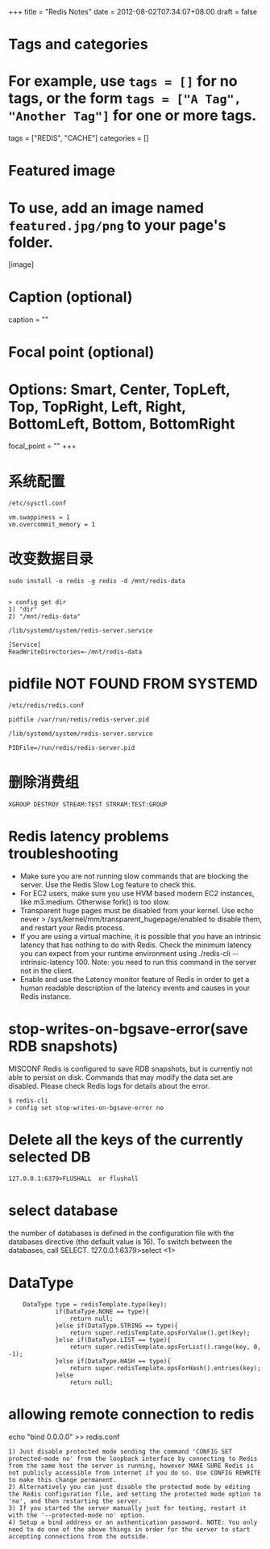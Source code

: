 +++
title = "Redis Notes"
date = 2012-08-02T07:34:07+08:00
draft = false

# Tags and categories
# For example, use `tags = []` for no tags, or the form `tags = ["A Tag", "Another Tag"]` for one or more tags.
tags = ["REDIS", "CACHE"]
categories = []

# Featured image
# To use, add an image named `featured.jpg/png` to your page's folder. 
[image]
  # Caption (optional)
  caption = ""

  # Focal point (optional)
  # Options: Smart, Center, TopLeft, Top, TopRight, Left, Right, BottomLeft, Bottom, BottomRight
  focal_point = ""
+++

#  系统配置

`/etc/sysctl.conf`

```
vm.swappiness = 1
vm.overcommit_memory = 1
```
 
# 改变数据目录

```
sudo install -o redis -g redis -d /mnt/redis-data


> config get dir
1) "dir"
2) "/mnt/redis-data"
```

`/lib/systemd/system/redis-server.service`
```
[Service]
ReadWriteDirectories=-/mnt/redis-data
```

# pidfile NOT FOUND FROM SYSTEMD

`/etc/redis/redis.conf`

```
pidfile /var/run/redis/redis-server.pid
```

`/lib/systemd/system/redis-server.service`
```
PIDFile=/run/redis/redis-server.pid
```




# 删除消费组

```
XGROUP DESTROY STREAM:TEST STRRAM:TEST:GROUP
```


# Redis latency problems troubleshooting


- Make sure you are not running slow commands that are blocking the server. Use the Redis Slow Log feature to check this.
- For EC2 users, make sure you use HVM based modern EC2 instances, like m3.medium. Otherwise fork() is too slow.
- Transparent huge pages must be disabled from your kernel. Use echo never > /sys/kernel/mm/transparent_hugepage/enabled to disable them, and restart your Redis process.
- If you are using a virtual machine, it is possible that you have an intrinsic latency that has nothing to do with Redis. Check the minimum latency you can expect from your runtime environment using ./redis-cli --intrinsic-latency 100. Note: you need to run this command in the server not in the client.
- Enable and use the Latency monitor feature of Redis in order to get a human readable description of the latency events and causes in your Redis instance.


# stop-writes-on-bgsave-error(save RDB snapshots)

MISCONF Redis is configured to save RDB snapshots, but is currently not able to persist on disk. Commands that may modify the data set are disabled. Please check Redis logs for details about the error.
```
$ redis-cli
> config set stop-writes-on-bgsave-error no
```

# Delete all the keys of the currently selected DB
    127.0.0.1:6379>FLUSHALL  or flushall

# select database

the number of databases is defined in the configuration file with the databases directive (the default value is 16). To switch between the databases, call SELECT.
    127.0.0.1:6379>select <1>

# DataType
```
    DataType type = redisTemplate.type(key);
             if(DataType.NONE == type){
                 return null;
             }else if(DataType.STRING == type){
                 return super.redisTemplate.opsForValue().get(key);
             }else if(DataType.LIST == type){
                 return super.redisTemplate.opsForList().range(key, 0, -1);
             }else if(DataType.HASH == type){
                 return super.redisTemplate.opsForHash().entries(key);
             }else
                 return null;
```

# allowing remote connection to redis

echo "bind 0.0.0.0" >> redis.conf
```
1) Just disable protected mode sending the command 'CONFIG SET protected-mode no' from the loopback interface by connecting to Redis from the same host the server is running, however MAKE SURE Redis is not publicly accessible from internet if you do so. Use CONFIG REWRITE to make this change permanent.
2) Alternatively you can just disable the protected mode by editing the Redis configuration file, and setting the protected mode option to 'no', and then restarting the server.
3) If you started the server manually just for testing, restart it with the '--protected-mode no' option.
4) Setup a bind address or an authentication password. NOTE: You only need to do one of the above things in order for the server to start accepting connections from the outside.
```

